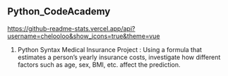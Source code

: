 ## Python_CodeAcademy 
https://github-readme-stats.vercel.app/api?username=chelooloo&show_icons=true&theme=vue

1. Python Syntax Medical Insurance Project
   : Using a formula that estimates a person’s yearly insurance costs, investigate how different factors such as age, sex, BMI, etc. affect the prediction.








